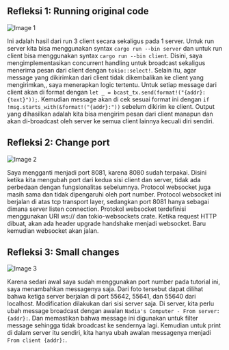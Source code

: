 ## Refleksi 1: Running original code
![Image 1](image/run3to1.png)

Ini adalah hasil dari run 3 client secara sekaligus pada 1 server. Untuk run server kita bisa menggunakan syntax `cargo run --bin server` dan untuk run client bisa menggunakan syntax `cargo run --bin client`. Disini, saya mengimplementasikan concurrent handling untuk broadcast sekaligus menerima pesan dari client dengan `tokio::select!`. Selain itu, agar message yang dikirimkan dari client tidak dikembalikan ke client yang mengirimkan,, saya menerapkan logic tertentu. Untuk setiap message dari client akan di format dengan `let _ = bcast_tx.send(format!("{addr}: {text}"));`. Kemudian message akan di cek sesuai format ini dengan `if !msg.starts_with(&format!("{addr}:"))` sebelum dikirim ke client. Output yang dihasilkan adalah kita bisa mengirim pesan dari client manapun dan akan di-broadcast oleh server ke semua client lainnya kecuali diri sendiri.

## Refleksi 2: Change port
![Image 2](image/changeport.png)

Saya mengganti menjadi port 8081, karena 8080 sudah terpakai. Disini ketika kita mengubah port dari kedua sisi client dan server, tidak ada perbedaan dengan fungsionalitas sebelumnya. Protocol websocket juga masih sama dan tidak dipengaruhi oleh port number. Protocol websocket ini berjalan di atas tcp transport layer, sedangkan port 8081 hanya sebagai dimana server listen connection. Protokol websocket terdefinisi menggunakan URI ws:// dan tokio-websockets crate. Ketika request HTTP dibuat, akan ada header upgrade handshake menjadi websocket. Baru kemudian websocket akan jalan.

## Refleksi 3: Small changes
![Image 3](image/refleksi3.png)

Karena sedari awal saya sudah menggunakan port number pada tutorial ini, saya menambahkan messagenya saja. Dari foto tersebut dapat dilihat bahwa ketiga server berjalan di port 55642, 55641, dan 55640 dari localhost. Modification dilakukan dari sisi server saja. Di server, kita perlu ubah message broadcast dengan awalan `Nadia's Computer - From server: {addr}:`. Dan memastikan bahwa message ini digunakan untuk filter message sehingga tidak broadcast ke sendernya lagi. Kemudian untuk print di dalam server itu sendiri, kita hanya ubah awalan messagenya menjadi `From client {addr}:`.